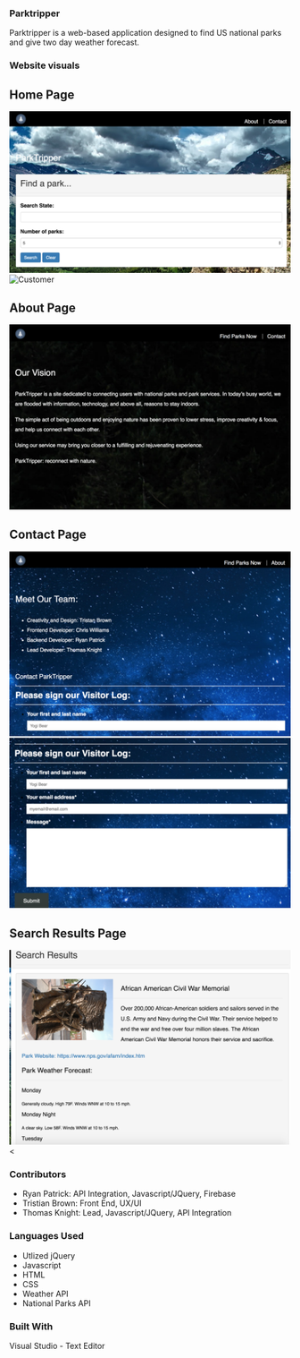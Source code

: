 

### Parktripper
 
 Parktripper is a web-based application designed to find US national parks and give two day weather forecast.
 
 ### Website visuals
 ## Home Page
<img src="/images/HomePage.png" alt="HomePage">
<img src="Database.png" alt="Customer">

## About Page
<img src="/images/Aboutpage.png" alt="AboutPage">

## Contact Page
<img src="/images/Contactpage1.png" alt="ContactPage">
<img src="/images/Contactpage2.png" alt="ContactPage">

## Search Results Page
<img src="/images/Searchresults.png" alt="SearchResults">
<


### Contributors
- Ryan Patrick: API Integration, Javascript/JQuery, Firebase
- Tristian Brown: Front End, UX/UI
- Thomas Knight: Lead, Javascript/JQuery, API Integration

### Languages Used
- Utlized jQuery
- Javascript
- HTML
- CSS
- Weather API
- National Parks API
 


### Built With
Visual Studio - Text Editor

 
 

